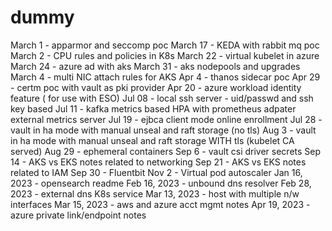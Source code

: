 # dummy
March 1 - apparmor and seccomp poc
March 17 - KEDA with rabbit mq poc 
March 2 - CPU rules and policies in K8s
March 22 - virtual kubelet in azure
March 24 - azure ad with aks 
March 31 - aks nodepools and upgrades 
March 4 - multi NIC attach rules for AKS
Apr 4 - thanos sidecar poc
Apr 29 - certm poc with vault as pki provider
Apr 20 - azure workload identity feature ( for use with ESO)
Jul 08 - local ssh server - uid/passwd and ssh key based
Jul 11 - kafka metrics based HPA with prometheus adpater external metrics server
Jul 19 - ejbca client mode online enrollment
Jul 28 - vault in ha mode with manual unseal and raft storage (no tls)
Aug 3 - vault in ha mode with manual unseal and raft storage WITH tls (kubelet CA served)
Aug 29 - ephemeral containers
Sep 6 - vault csi driver secrets
Sep 14 - AKS vs EKS notes related to networking 
Sep 21 - AKS vs EKS notes related to IAM
Sep 30 - Fluentbit
Nov 2 - Virtual pod autoscaler
Jan 16, 2023 - opensearch readme 
Feb 16, 2023 - unbound dns resolver 
Feb 28, 2023 - external dns K8s service
Mar 13, 2023 - host with multiple n/w interfaces 
Mar 15, 2023 - aws and azure acct mgmt notes
Apr 19, 2023 - azure private link/endpoint notes
